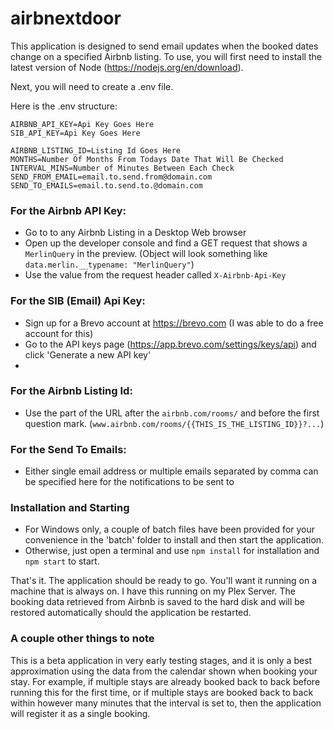 # airbnextdoor

This application is designed to send email updates when the booked dates change on a specified Airbnb listing. To use, you will first need to install the latest version of Node (https://nodejs.org/en/download).

Next, you will need to create a .env file.

Here is the .env structure:

```
AIRBNB_API_KEY=Api Key Goes Here
SIB_API_KEY=Api Key Goes Here

AIRBNB_LISTING_ID=Listing Id Goes Here
MONTHS=Number Of Months From Todays Date That Will Be Checked
INTERVAL_MINS=Number of Minutes Between Each Check
SEND_FROM_EMAIL=email.to.send.from@domain.com
SEND_TO_EMAILS=email.to.send.to.@domain.com
```

 ### For the Airbnb API Key:
- Go to to any Airbnb Listing in a Desktop Web browser
- Open up the developer console and find a GET request that shows a `MerlinQuery` in the preview. (Object will look something like `data.merlin.__typename: "MerlinQuery"`)
- Use the value from the request header called `X-Airbnb-Api-Key`

### For the SIB (Email) Api Key:
- Sign up for a Brevo account at https://brevo.com (I was able to do a free account for this)
- Go to the API keys page (https://app.brevo.com/settings/keys/api) and click 'Generate a new API key'
- 
### For the Airbnb Listing Id:
- Use the part of the URL after the `airbnb.com/rooms/` and before the first question mark. (`www.airbnb.com/rooms/{{THIS_IS_THE_LISTING_ID}}?...`)

### For the Send To Emails:
- Either single email address or multiple emails separated by comma can be specified here for the notifications to be sent to

### Installation and Starting
- For Windows only, a couple of batch files have been provided for your convenience in the 'batch' folder to install and then start the application.
- Otherwise, just open a terminal and use `npm install` for installation and `npm start` to start.


That's it. The application should be ready to go. You'll want it running on a machine that is always on. I have this running on my Plex Server. The booking data retrieved from Airbnb is saved to the hard disk and will be restored automatically should the application be restarted.


### A couple other things to note
This is a beta application in very early testing stages, and it is only a best approximation using the data from the calendar shown when booking your stay. For example, if multiple stays are already booked back to back before running this for the first time, or if multiple stays are booked back to back within however many minutes that the interval is set to, then the application will register it as a single booking.

